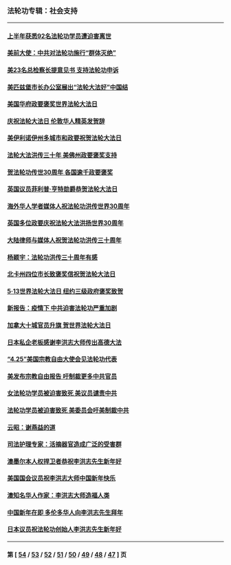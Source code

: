 ### 法轮功专辑：社会支持
---
#### [上半年获悉92名法轮功学员遭迫害离世](../../pages/nf4386/n13772701.md?07120430) 
#### [美前大使：中共对法轮功施行“群体灭绝”](../../pages/nf4386/n13771705.md?07120430) 
#### [美23名总检察长提意见书 支持法轮功申诉](../../pages/nf4386/n13766596.md?07120430) 
#### [美匹兹堡市长办公室展出“法轮大法好”中国结](../../pages/nf4386/n13749721.md?07120430) 
#### [美国华府政要褒奖世界法轮大法日](../../pages/nf4386/n13743770.md?07120430) 
#### [庆祝法轮大法日 伦敦华人精英发贺辞](../../pages/nf4386/n13741593.md?07120430) 
#### [美伊利诺伊州多城市和政要祝贺法轮大法日](../../pages/nf4386/n13737149.md?07120430) 
#### [法轮大法洪传三十年 美佛州政要褒奖支持](../../pages/nf4386/n13737103.md?07120430) 
#### [贺法轮功传世30周年 各国逾千政要褒奖](../../pages/nf4386/n13735828.md?07120430) 
#### [英国议员菲利普‧亨特勋爵恭贺法轮大法日](../../pages/nf4386/n13736187.md?07120430) 
#### [海外华人学者媒体人祝法轮功洪传世界30周年](../../pages/nf4386/n13735835.md?07120430) 
#### [英国多位政要庆祝法轮大法洪扬世界30周年](../../pages/nf4386/n13734739.md?07120430) 
#### [大陆律师与媒体人祝贺法轮功洪传三十周年](../../pages/nf4386/n13735062.md?07120430) 
#### [杨颖宇：法轮功洪传三十周年有感](../../pages/nf4386/n13734884.md?07120430) 
#### [北卡州四位市长致褒奖信祝贺法轮大法日](../../pages/nf4386/n13733292.md?07120430) 
#### [5·13世界法轮大法日 纽约三级政府褒奖致贺](../../pages/nf4386/n13732651.md?07120430) 
#### [新报告：疫情下 中共迫害法轮功严重加剧](../../pages/nf4386/n13732612.md?07120430) 
#### [加拿大十城官员升旗 贺世界法轮大法日](../../pages/nf4386/n13729166.md?07120430) 
#### [日本私企老板感谢李洪志大师传出高德大法](../../pages/nf4386/n13726335.md?07120430) 
#### [“4.25”美国宗教自由大使会见法轮功代表](../../pages/nf4386/n13724124.md?07120430) 
#### [美发布宗教自由报告 吁制裁更多中共官员](../../pages/nf4386/n13720670.md?07120430) 
#### [女法轮功学员被迫害致死 美议员谴责中共](../../pages/nf4386/n13682069.md?07120430) 
#### [法轮功学员被迫害致死 美委员会吁美制裁中共](../../pages/nf4386/n13631310.md?07120430) 
#### [云昭：谢燕益的道](../../pages/nf4386/n13607391.md?07120430) 
#### [司法护理专家：活摘器官造成广泛的受害群](../../pages/nf4386/n13570425.md?07120430) 
#### [澳墨尔本人权捍卫者恭祝李洪志先生新年好](../../pages/nf4386/n13556164.md?07120430) 
#### [美国国会议员祝李洪志大师中国新年快乐](../../pages/nf4386/n13554208.md?07120430) 
#### [澳知名华人作家：李洪志大师造福人类](../../pages/nf4386/n13552049.md?07120430) 
#### [中国新年在即 多伦多华人向李洪志先生拜年](../../pages/nf4386/n13531756.md?07120430) 
#### [日本议员祝法轮功创始人李洪志先生新年好](../../pages/nf4386/n13543228.md?07120430) 

---
#### 第 [ [54](./54.md?07120430) / [53](./53.md?07120430) / [52](./52.md?07120430) / [51](./51.md?07120430) / [50](./50.md?07120430) / [49](./49.md?07120430) / [48](./48.md?07120430) / [47](./47.md?07120430) ] 页
